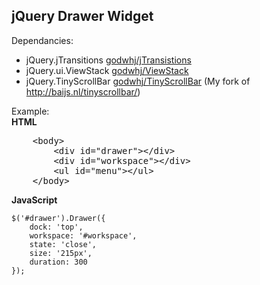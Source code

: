 jQuery Drawer Widget
--

Dependancies:
- jQuery.jTransitions   [godwhj/jTransistions](https://github.com/KodingSykosis/jTransistions)
- jQuery.ui.ViewStack   [godwhj/ViewStack](https://github.com/KodingSykosis/ViewStack)
- jQuery.TinyScrollBar  [godwhj/TinyScrollBar](https://github.com/KodingSykosis/TinyScrollbar)
        \(My fork of <http://baijs.nl/tinyscrollbar/>\)


Example: <br/>
**HTML**
<pre>
    &lt;body&gt;
        &lt;div id=&quot;drawer&quot;&gt;&lt;/div&gt;
        &lt;div id=&quot;workspace&quot;&gt;&lt;/div&gt;
        &lt;ul id=&quot;menu&quot;&gt;&lt;/ul&gt;
    &lt;/body&gt;
</pre>

**JavaScript**

    $('#drawer').Drawer({
        dock: 'top',
        workspace: '#workspace',
        state: 'close',
        size: '215px',
        duration: 300
    });